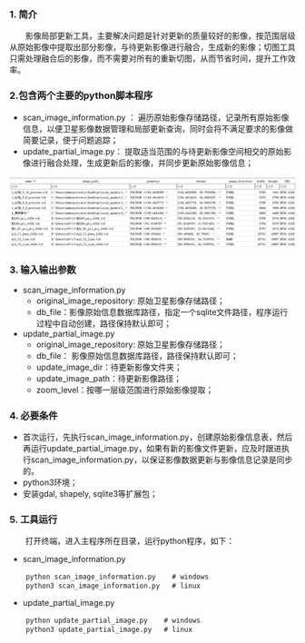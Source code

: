 ### 1. 简介

&emsp;&emsp;影像局部更新工具，主要解决问题是针对更新的质量较好的影像，按范围层级从原始影像中提取出部分影像，与待更新影像进行融合，生成新的影像；切图工具只需处理融合后的影像，而不需要对所有的重新切图，从而节省时间，提升工作效率。

### 2.包含两个主要的python脚本程序
* scan_image_information.py ：
遍历原始影像存储路径，记录所有原始影像信息，以便卫星影像数据管理和局部更新查询，同时会将不满足要求的影像做简要记录，便于问题追踪；
* update_partial_image.py：
提取适当范围的与待更新影像空间相交的原始影像进行融合处理，生成更新后的影像，并同步更新原始影像信息；

![影像元数据记录](/demo/image_mosaic/res/image_example.png)

### 3. 输入输出参数
* scan_image_information.py
    * original_image_repository: 原始卫星影像存储路径；
    * db_file：影像原始信息数据库路径，指定一个sqlite文件路径，程序运行过程中自动创建，路径保持默认即可；
* update_partial_image.py
    * original_image_repository: 原始卫星影像存储路径；
    * db_file： 影像原始信息数据库路径，路径保持默认即可；
    * update_image_dir：待更新影像文件夹；
    * update_image_path：待更新影像路径；
    * zoom_level：按哪一层级范围进行原始影像提取；

### 4. 必要条件
* 首次运行，先执行scan_image_information.py，创建原始影像信息表，然后再运行update_partial_image.py，如果有新的影像文件更新，应及时跟进执行scan_image_information.py，以保证影像数据更新与影像信息记录是同步的。
* python3环境；
* 安装gdal, shapely, sqlite3等扩展包；

### 5. 工具运行
&emsp;&emsp;打开终端，进入主程序所在目录，运行python程序，如下：
* scan_image_information.py
``` 
    python scan_image_information.py    # windows
    python3 scan_image_information.py   # linux
```
* update_partial_image.py
``` 
    python update_partial_image.py    # windows
    python3 update_partial_image.py   # linux
```